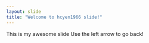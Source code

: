 ```yaml
---
layout: slide
title: "Welcome to hcyen1966 slide!"
---
```

This is my awesome slide
Use the left arrow to go back!

